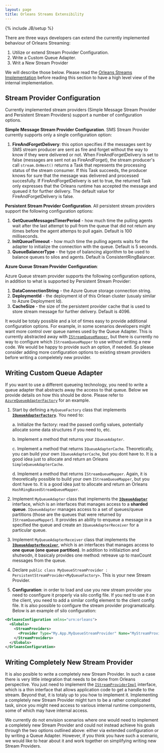 ```yaml
---
layout: page
title: Orleans Streams Extensibility
---
```

{% include JB/setup %}

There are three ways developers can extend the currently implemented behaviour of Orleans Streaming:

1. Utilize or extend Stream Provider Configuration.
2. Write a Custom Queue Adapter.
3. Writ a New Stream Provider

We will describe those below. Please read the [Orleans Streams Implementation](Streams-Implementation) before reading this section to have a high level view of the internal implementation.

## Stream Provider Configuration

Currently implemented stream providers (Simple Message Stream Provider and Persistent Stream Providers) support a number of configuration options.

**Simple Message Stream Provider Configuration**. SMS Stream Provider currently supports only a single configuration option:

1. **FireAndForgetDelivery**: this option specifies if the messages sent by SMS stream producer are sent as fire and forget without the way to know if they were delivered or not. When FireAndForgetDelivery is set to false (messages are sent not as FireAndForget), the stream producer's call `stream.OnNext()` returns a Task that represents the processing status of the stream consumer. If this Task succeeds, the producer knows for sure that the message was delivered and processed succesfully. If FireAndForgetDelivery is set to true, the returned Task only expresses that the Orleans runtime has accepted the message and queued it for further delivery. The default value for FireAndForgetDelivery is false. 

**Persistent Stream Provider Configuration**. All persistent stream providers support the following configuration options:

1. **GetQueueMessagesTimerPeriod** - how much time the pulling agents wait after the last attempt to pull from the queue that did not return any itimes before the agent attemps to pull again. Default is 100 milliseconds.
2. **InitQueueTimeout** - how much time the pulling agents waits for the adapter to initialize the connection with the queue. Default is 5 seconds.
3. **QueueBalancerType** - the type of balancing algorithm to be used to balance queues to silos and agents. Default is ConsistentRingBalancer.

**Azure Queue Stream Provider Configuration**:

Azure Queue stream provider supports the following configuration options, in addition to what is supported by Persistent Stream Provider:

1. **DataConnectionString** - the Azure Queue storage connection string.
2. **DeploymentId** - the deployment id of this Orlean cluster (usualy similar to Azure Deployment Id).
3. **CacheSize** - the size of the persistent provider cache that is used to store stream message for further delivery. Default is 4096.

It would be totaly possible and a lot of times easy to provide additional configuration options. For example, in some scenarios developers might want more control over  queue names used by the Queue Adapter. This is currently abstracted away with [`IStreamQueueMapper`](https://github.com/dotnet/orleans/blob/master/src/Orleans/Streams/QueueAdapters/IStreamQueueMapper.cs), but there is currently no way to configure which `IStreamQueueMapper` to use without writing a new code. We would be happy to provide such an option, if needed. So please consider adding more configuration options to existing stream providers before writing a compeletely new  provider.


## Writing Custom Queue Adapter

If you want to use a different queueing technology, you need to write a queue adapter that abstracts away the access to that queue. Below we provide details on how this should be done. Please refer to [`AzureQueueAdapterFactory`](https://github.com/dotnet/orleans/blob/master/src/OrleansProviders/Streams/AzureQueue/AzureQueueAdapterFactory.cs) for an example.

1. Start by defining a `MyQueueFactory` class that implements [**`IQueueAdapterFactory`**](https://github.com/dotnet/orleans/blob/master/src/Orleans/Streams/QueueAdapters/IQueueAdapterFactory.cs). You need to:

     a. Initialize the factory: read the passed config values, potentially allocate some data structures if you need to, etc.
     
     b. Implement a method that returns your `IQueueAdapter`.
     
     c. Implement a method that returns `IQueueAdapterCache`. Theoretically, you can build your own `IQueueAdapterCache`, but you dont have to. It is a good idea just to allocate and return an Orleans `SimpleQueueAdapterCache`.
     
     d. Implement a method that returns `IStreamQueueMapper`. Again, it is theoretically possible to build your own `IStreamQueueMapper`, but you dont have to. It is a good idea just to allocate and return an Orleans `HashRingBasedStreamQueueMapper`. 

2. Implement `MyQueueAdapter` class that implements the [**`IQueueAdapter`**](https://github.com/dotnet/orleans/blob/master/src/Orleans/Streams/QueueAdapters/IQueueAdapter.cs) interface, which is an interfaces that manages access to a **sharded queue**. `IQueueAdapter` manages access to a set of queues/queue partitions (those are the queues that were returned by `IStreamQueueMapper`). It provides an ability to enqueue a message in a specified the queue and create an `IQueueAdapterReceiver` for a particular queue.

3. Implement `MyQueueAdapterReceiver` class that implements the [**`IQueueAdapterReceiver`**](https://github.com/dotnet/orleans/blob/master/src/Orleans/Streams/QueueAdapters/IQueueAdapterReceiver.cs), which is an interfaces that manages access to **one queue (one queue partition)**. In addition to initilaiztion and shutwodn, it basicaly provides one method: retreave up to maxCount messages from the queue.

4. Declare `public class MyQueueStreamProvider : PersistentStreamProvider<MyQueueFactory>`. This is your new Stream Provider.
5. **Configuration**: in order to load and use you new stream provider you need to cosnfigure it properly via silo config file. If you ned to use it on the client, you need to add a similar config element to the client config file. It is also possible to configure the stream provider programatically. Below is an example of silo configuration:

``` xml
<OrleansConfiguration xmlns="urn:orleans">
  <Globals>
    <StreamProviders>
      <Provider Type="My.App.MyQueueStreamProvider" Name="MyStreamProvider" GetQueueMessagesTimerPeriod="100ms" AdditionalProperty="MyProperty"/>
    </StreamProviders>
  </Globals>
</OrleansConfiguration>
```

## Writing Completely New Stream Provider

It is also posible to write a completely new Stream Provider. In such a case there is very little integration that needs to be done from Orleans perspective. You just need to implement the [`IStreamProviderImpl`](https://github.com/dotnet/orleans/blob/master/src/Orleans/Streams/Providers/IStreamProviderImpl.cs) interface, which is a thin interface that allows application code to get a handle to the stream. Beyond that, it is totaly up to you how to implement it. Implementing a completely new Stream Provider might turn to be a rather complicated task, since you might need access to various internal runtime components, some of which may have internal access.

We currently do not envision scenarios where one would need to implement a completely new Stream Provider and could not instead achieve his goals through the two options outlined above: either via extended configuration or by writing a Queue Adapter. However, if you think you have such a scenario, we would like to hear about it and work together on simplifying writing new Stream Providers.

